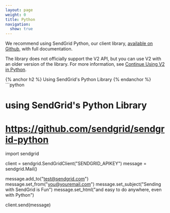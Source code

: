 ```yaml
---
layout: page
weight: 0
title: Python
navigation:
  show: true
---
```


<call-out>

We recommend using SendGrid Python, our client library, <a href="https://github.com/sendgrid/sendgrid-python">available on Github</a>, with full documentation.

</call-out>

<call-out>

The library does not officially support the V2 API, but you can use V2 with an older version of the library. For more information, see [Continue Using V2 in Python](https://github.com/sendgrid/sendgrid-python/blob/master/TROUBLESHOOTING.md#v2).

</call-out>

{% anchor h2 %} Using SendGrid's Python Library {% endanchor %}	```python
# using SendGrid's Python Library
# https://github.com/sendgrid/sendgrid-python
import sendgrid

client = sendgrid.SendGridClient("SENDGRID_APIKEY")
message = sendgrid.Mail()

message.add_to("test@sendgrid.com")
message.set_from("you@youremail.com")
message.set_subject("Sending with SendGrid is Fun")
message.set_html("and easy to do anywhere, even with Python")

client.send(message)
```

